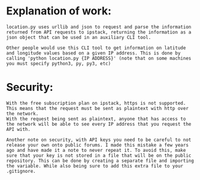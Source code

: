 # Explanation of work:

    location.py uses urllib and json to request and parse the information returned from API requests to ipstack, returning the information as a json object that can be used in an auxiliary CLI tool.

    Other people would use this CLI tool to get information on latitude and longitude values based on a given IP address. This is done by calling 'python location.py {IP ADDRESS}' (note that on some machines you must specify python3, py, py3, etc)

# Security:

    With the free subscription plan on ipstack, https is not supported. This means that the request must be sent as plaintext with http over the network.
    With the request being sent as plaintext, anyone that has access to the network will be able to see every IP address that you request the API with.

    Another note on security, with API keys you need to be careful to not release your own onto public forums. I made this mistake a few years ago and have made it a note to never repeat it. To avoid this, make sure that your key is not stored in a file that will be on the public repository. This can be done by creating a separate file and importing the variable. While also being sure to add this extra file to your .gitignore.
